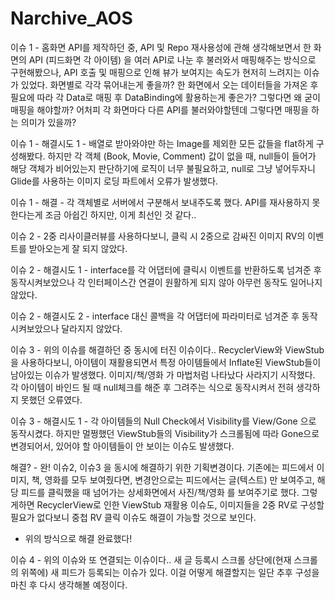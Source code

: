# Narchive_AOS

이슈 1 -
  홈화면 API를 제작하던 중, API 및 Repo 재사용성에 관해 생각해보면서 한 화면의 API (피드화면 각 아이템) 을 여러 API로 나눈 후 불러와서 매핑해주는 방식으로 구현해봤으나,
  API 호출 및 매핑으로 인해 뷰가 보여지는 속도가 현저히 느려지는 이슈가 있었다.
  화면별로 각각 묶어내는게 좋을까?
  한 화면에서 오는 데이터들을 가져온 후 필요에 따라 각 Data로 매핑 후 DataBinding에 활용하는게 좋은가? 그렇다면 왜 굳이 매핑을 해야할까?
  어처피 각 화면마다 다른 API를 불러와야할텐데 그렇다면 매핑을 하는 의미가 있을까?

이슈 1 - 해결시도 1 -
  배열로 받아와야만 하는 Image를 제외한 모든 값들을 flat하게 구성해봤다.
  하지만 각 객체 (Book, Movie, Comment) 값이 없을 때, null들이 들어가 해당 객체가 비어있는지 판단하기에 로직이 너무 불필요하고,
  null로 그냥 넣어두자니 Glide를 사용하는 이미지 로딩 파트에서 오류가 발생했다.

이슈 1 - 해결 - 
  각 객체별로 서버에서 구분해서 보내주도록 했다.
  API를 재사용하지 못한다는게 조금 아쉽긴 하지만, 이게 최선인 것 같다..
  

이슈 2 - 
  2중 리사이클러뷰를 사용하다보니, 클릭 시 2중으로 감싸진 이미지 RV의 이벤트를 받아오는게 잘 되지 않았다.

이슈 2 - 해결시도 1 -
  interface를 각 어댑터에 클릭시 이벤트를 반환하도록 넘겨준 후 동작시켜보았으나 각 인터페이스간 연결이 원활하게 되지 않아 아무런 동작도 일어나지 않았다.

이슈 2 - 해결시도 2 -
  interface 대신 콜백을 각 어댑터에 파라미터로 넘겨준 후 동작시켜보았으나 달라지지 않았다. 


이슈 3 -
  위의 이슈를 해결하던 중 동시에 터진 이슈이다..
  RecyclerView와 ViewStub을 사용하다보니, 아이템이 재활용되면서 특정 아이템들에서 Inflate된 ViewStub들이 남아있는 이슈가 발생했다.
  이미지/책/영화 가 마법처럼 나타났다 사라지기 시작했다.
  각 아이템이 바인드 될 때 null체크를 해준 후 그려주는 식으로 동작시켜서 전혀 생각하지 못했던 오류였다.

이슈 3 - 해결시도 1 -
  각 아이템들의 Null Check에서 Visibility를 View/Gone 으로 동작시켰다.
  하지만 멀쩡했던 ViewStub들의 Visibility가 스크롤됨에 따라 Gone으로 변경되어서, 있어야 할 아이템들이 안 보이는 이슈도 발생했다.

해결? - 완!
  이슈2, 이슈3 을 동시에 해결하기 위한 기획변경이다.
  기존에는 피드에서 이미지, 책, 영화를 모두 보여줬다면, 변경안으로는 피드에서는 글(텍스트) 만 보여주고, 
  해당 피드를 클릭했을 때 넘어가는 상세화면에서 사진/책/영화 를 보여주기로 했다.
  그렇게하면 RecyclerView로 인한 ViewStub 재활용 이슈도, 이미지들을 2중 RV로 구성할 필요가 없다보니 중첩 RV 클릭 이슈도 해결이 가능할 것으로 보인다.
  - 위의 방식으로 해결 완료했다!

이슈 4 -
  위의 이슈와 또 연결되는 이슈이다..
  새 글 등록시 스크롤 상단에(현재 스크롤의 위쪽에) 새 피드가 등록되는 이슈가 있다.
  이걸 어떻게 해결할지는 일단 추후 구성을 마친 후 다시 생각해볼 예정이다.

  


  
